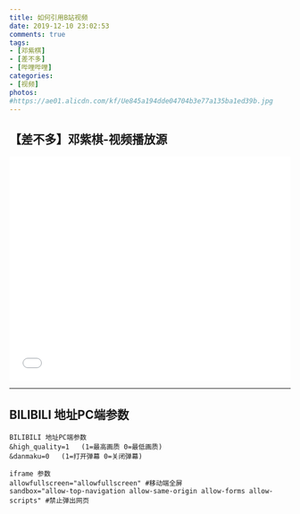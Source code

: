 ```yaml
---
title: 如何引用B站视频
date: 2019-12-10 23:02:53
comments: true
tags:
- [邓紫棋]
- [差不多]
- [哔哩哔哩]
categories:
- [视频]
photos: 
#https://ae01.alicdn.com/kf/Ue845a194dde04704b3e77a135ba1ed39b.jpg
---
```


## 【差不多】邓紫棋-视频播放源
<iframe src="//player.bilibili.com/player.html?aid=60016166&cid=104514776&page=1&high_quality=1&danmaku=1" allowfullscreen="allowfullscreen" width="100%" height="400" scrolling="no" frameborder="0" sandbox="allow-top-navigation allow-same-origin allow-forms allow-scripts"></iframe>

---
##  BILIBILI 地址PC端参数
```
BILIBILI 地址PC端参数
&high_quality=1   (1=最高画质 0=最低画质)
&danmaku=0   (1=打开弹幕 0=关闭弹幕)
```
```
iframe 参数
allowfullscreen="allowfullscreen" #移动端全屏
sandbox="allow-top-navigation allow-same-origin allow-forms allow-scripts" #禁止弹出网页
```